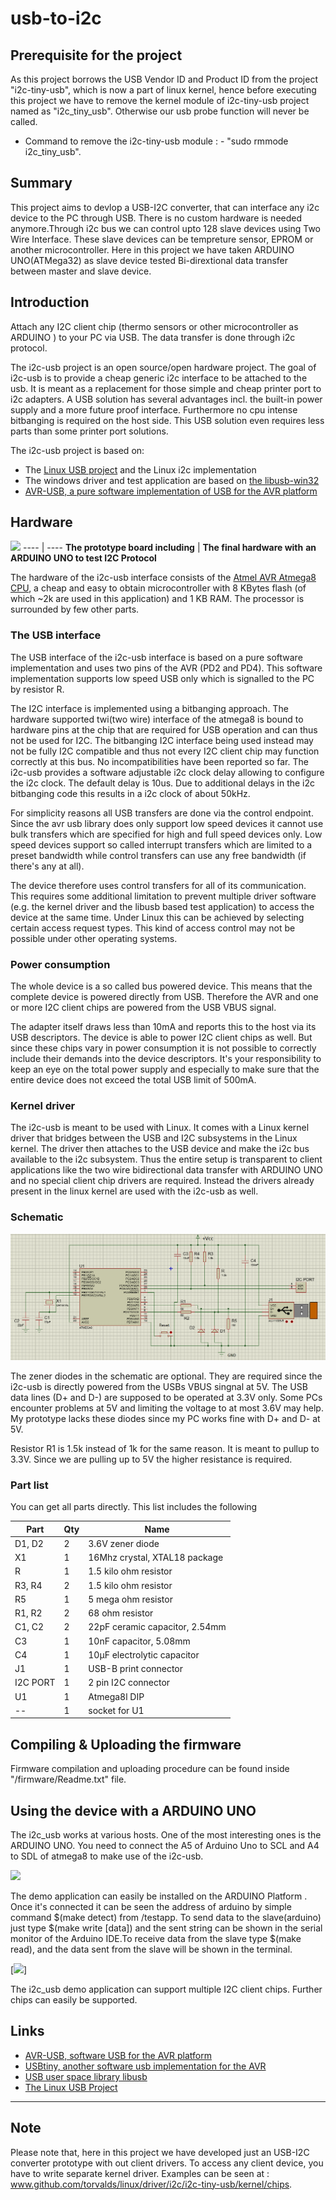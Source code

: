# usb-to-i2c

## Prerequisite for the project

As this project borrows the USB Vendor ID and Product ID from the project "i2c-tiny-usb", which is now a part of linux kernel, hence before executing this project we have to remove the kernel module of i2c-tiny-usb project named as "i2c_tiny_usb". Otherwise our usb probe function will never be called.
* Command to remove the i2c-tiny-usb module : - "sudo rmmode i2c_tiny_usb".

## Summary

This project aims to devlop a USB-I2C converter, that can interface any i2c device to the PC through USB. There is no custom hardware is needed anymore.Through i2c bus we can control upto 128 slave devices using Two Wire Interface. These slave devices can be tempreture sensor, EPROM or another microcontroller. Here in this project we have taken ARDUINO UNO(ATMega32) as slave device tested Bi-dirextional data transfer between master and slave device. 


## Introduction

Attach any I2C client chip (thermo sensors or other microcontroller as ARDUINO ) to your PC via USB. The data transfer is done through i2c protocol. 

The i2c-usb project is an open source/open hardware project. The goal of i2c-usb is to provide a cheap generic i2c interface to be attached to the usb. It is meant as a replacement for those simple and cheap printer port to i2c adapters. A USB solution has several advantages incl. the built-in power supply and a more future proof interface. Furthermore no cpu intense bitbanging is required on the host side. This USB solution even requires less parts than some printer port solutions.

The i2c-usb project is based on:

*   The [Linux USB project](http://www.linux-usb.org/) and the <a hreh="http://www.kernel.org">Linux i2c</a> implementation
*   The windows driver and test application are based on [the libusb-win32](http://libusb-win32.sourceforge.net/)
*   [AVR-USB, a pure software implementation of USB for the AVR platform](http://www.obdev.at/products/avrusb/index.html)  

## Hardware

![](images/hardware.jpg)
---- | ----
**The prototype board including** | **The final hardware with**
**an ARDUINO UNO to test I2C Protocol**

The hardware of the i2c-usb interface consists of the [Atmel AVR Atmega8 CPU](https://www.mouser.com/ds/2/268/Atmel-2486-8-bit-AVR-microcontroller-ATmega8_L_dat-1065398.pdf), a cheap and easy to obtain microcontroller with 8 KBytes flash (of which ~2k are used in this application) and 1 KB RAM. The processor is surrounded by few other parts.

### The USB interface

The USB interface of the i2c-usb interface is based on a pure software implementation and uses two pins of the AVR (PD2 and PD4). This software implementation supports low speed USB only which is signalled to the PC by resistor R.

The I2C interface is implemented using a bitbanging approach. The hardware supported twi(two wire) interface of the atmega8 is bound to hardware pins at the chip that are required for USB operation and can thus not be used for I2C. The bitbanging I2C interface being used instead may not be fully I2C compatible and thus not every I2C client chip may function correctly at this bus. No incompatibilities have been reported so far. The i2c-usb provides a software adjustable i2c clock delay allowing to configure the i2c clock. The default delay is 10us. Due to additional delays in the i2c bitbanging code this results in a i2c clock of about 50kHz.

For simplicity reasons all USB transfers are done via the control endpoint. Since the avr usb library does only support low speed devices it cannot use bulk transfers which are specified for high and full speed devices only. Low speed devices support so called interrupt transfers which are limited to a preset bandwidth while control transfers can use any free bandwidth (if there's any at all).

The device therefore uses control transfers for all of its communication. This requires some additional limitation to prevent multiple driver software (e.g. the kernel driver and the libusb based test application) to access the device at the same time. Under Linux this can be achieved by selecting certain access request types. This kind of access control may not be possible under other operating systems.

### Power consumption

The whole device is a so called bus powered device. This means that the complete device is powered directly from USB. Therefore the AVR and one or more I2C client chips are powered from the USB VBUS signal.

The adapter itself draws less than 10mA and reports this to the host via its USB descriptors. The device is able to power I2C client chips as well. But since these chips vary in power consumption it is not possible to correctly include their demands into the device descriptors. It's your responsibility to keep an eye on the total power supply and especially to make sure that the entire device does not exceed the total USB limit of 500mA.


### Kernel driver

The i2c-usb is meant to be used with Linux. It comes with a Linux kernel driver that bridges between the USB and I2C subsystems in the Linux kernel. The driver then attaches to the USB device and make the i2c bus available to the i2c subsystem. Thus the entire setup is transparent to client applications like the two wire bidirectional data transfer with ARDUINO UNO and no special client chip drivers are required. Instead the drivers already present in the linux kernel are used with the i2c-usb as well.


### Schematic

![](images/schematic.png)

The zener diodes in the schematic are optional. They are required since the i2c-usb is directly powered from the USBs VBUS singnal at 5V. The USB data lines (D+ and D-) are supposed to be operated at 3.3V only. Some PCs encounter problems at 5V and limiting the voltage to at most 3.6V may help. My prototype lacks these diodes since my PC works fine with D+ and D- at 5V.

Resistor R1 is 1.5k instead of 1k for the same reason. It is meant to pullup to 3.3V. Since we are pulling up to 5V the higher resistance is required.


### Part list

You can get all parts directly. This list includes the following

Part | Qty | Name | 
---- | ---- | ---- |
D1, D2 | 2 | 3.6V zener diode 
X1 | 1 | 16Mhz crystal, XTAL18 package  
R | 1 | 1.5 kilo ohm resistor  
R3, R4 | 2 | 1.5 kilo ohm resistor  
R5 | 1 | 5 mega ohm resistor
R1, R2 | 2 | 68 ohm resistor
C1, C2 | 2 | 22pF ceramic capacitor, 2.54mm
C3 | 1 | 10nF capacitor, 5.08mm
C4 | 1 | 10μF electrolytic capacitor 
J1 | 1 | USB-B print connector 
I2C PORT | 1 | 2 pin I2C connector 
U1 | 1 | Atmega8l DIP  
-- | 1 | socket for U1

## Compiling & Uploading the firmware

Firmware compilation and uploading procedure can be found inside "/firmware/Readme.txt" file. 

## Using the device with a ARDUINO UNO

The i2c_usb works at various hosts. One of the most interesting ones is the ARDUINO UNO. You need to connect the A5 of Arduino Uno to SCL and A4 to SDL of atmega8 to make use of the i2c-usb.

![](images/arduino.jpg)

The demo application can easily be installed on the ARDUINO Platform . Once it's connected  it can be seen the address of arduino by simple command $(make detect) from /testapp. To send data to the slave(arduino) just type $(make write [data]) and the sent string can be shown in the serial monitor of the Arduino IDE.To receive data from the slave type $(make read), and the data sent from the slave will be shown in the terminal.


[![](images/screenshot.jpg)]

The i2c_usb demo application can support multiple I2C client chips. Further chips can easily be supported.

## Links

*   [AVR-USB, software USB for the AVR platform](http://www.obdev.at/products/avrusb/index.html)
*   [USBtiny, another software usb implementation for the AVR](http://www.xs4all.nl/~dicks/avr/usbtiny/)
*   [USB user space library libusb](http://libusb.sourceforge.net/)
*   [The Linux USB Project](http://www.linux-usb.org/)

* * *

## Note
Please note that, here in this project we have developed just an USB-I2C converter prototype with out client drivers.
To access any client device, you have to write separate kernel driver.
Examples can be seen at : www.github.com/torvalds/linux/driver/i2c/i2c-tiny-usb/kernel/chips.
 
